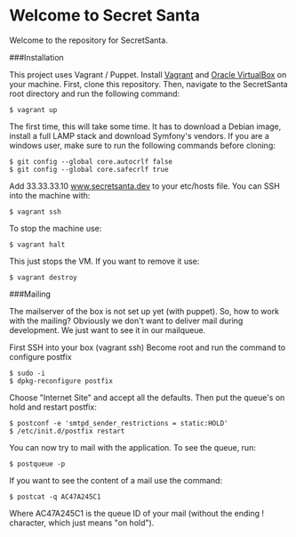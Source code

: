Welcome to Secret Santa
=======================

Welcome to the repository for SecretSanta.

###Installation

This project uses Vagrant / Puppet. Install [Vagrant](http://downloads.vagrantup.com/) and [Oracle VirtualBox](https://www.virtualbox.org/wiki/Downloads)
on your machine. First, clone this repository. Then, navigate to the SecretSanta root directory and run the following command:

    $ vagrant up

The first time, this will take some time. It has to download a Debian image, install a full LAMP stack and download Symfony's vendors.
If you are a windows user, make sure to run the following commands before cloning:

    $ git config --global core.autocrlf false
    $ git config --global core.safecrlf true

Add 33.33.33.10 www.secretsanta.dev to your etc/hosts file. You can SSH into the machine with:

    $ vagrant ssh

To stop the machine use:

    $ vagrant halt

This just stops the VM. If you want to remove it use:

    $ vagrant destroy

###Mailing

The mailserver of the box is not set up yet (with puppet). So, how to work with the mailing?
Obviously we don't want to deliver mail during development. We just want to see it in our mailqueue.

First SSH into your box (vagrant ssh)
Become root and run the command to configure postfix

    $ sudo -i
    $ dpkg-reconfigure postfix

Choose "Internet Site" and accept all the defaults. Then put the queue's on hold and restart postfix:

    $ postconf -e 'smtpd_sender_restrictions = static:HOLD'
    $ /etc/init.d/postfix restart

You can now try to mail with the application. To see the queue, run:

    $ postqueue -p

If you want to see the content of a mail use the command:

    $ postcat -q AC47A245C1

Where AC47A245C1 is the queue ID of your mail (without the ending ! character, which just means "on hold").
